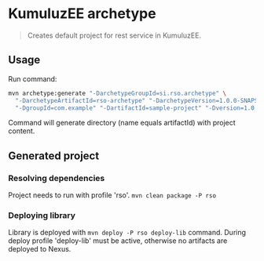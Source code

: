 # KumuluzEE archetype
> Creates default project for rest service in KumuluzEE.

## Usage

Run command:
```bash
mvn archetype:generate "-DarchetypeGroupId=si.rso.archetype" \
  "-DarchetypeArtifactId=rso-archetype" "-DarchetypeVersion=1.0.0-SNAPSHOT" \
  "-DgroupId=com.example" "-DartifactId=sample-project" "-Dversion=1.0.0"
```

Command will generate directory (name equals artifactId) with project content.

## Generated project

### Resolving dependencies

Project needs to run with profile 'rso'. `mvn clean package -P rso`

### Deploying library

Library is deployed with `mvn deploy -P rso deploy-lib` command. During deploy profile 'deploy-lib' must be active, otherwise no artifacts are deployed to Nexus.
